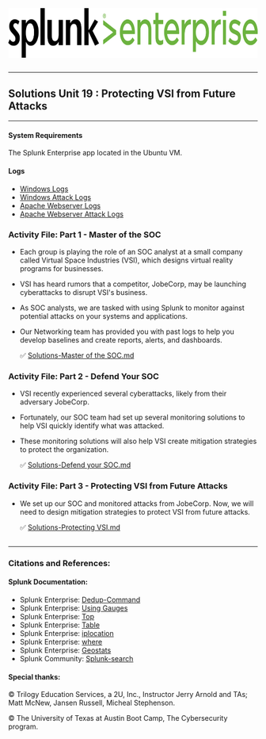 <img align="center" width="800" height="100" src="https://github.com/Diablo5G/UTA-CYBER-2021-ASSIGNMENT/blob/Master/Defensive%20Security%20Unit/19-Protecting%20VSI%20from%20Future%20Attacks/Images/enterprise.png">

##
---
## Solutions Unit 19 : Protecting VSI from Future Attacks

---

#### System Requirements 

The Splunk Enterprise app located in the Ubuntu VM.

#### Logs

- [Windows Logs](https://github.com/Diablo5G/UTA-CYBER-2021-ASSIGNMENT/blob/Master/Defensive%20Security%20Unit/19-Protecting%20VSI%20from%20Future%20Attacks/resources/windows_server_logs.csv)
- [Windows Attack Logs](https://github.com/Diablo5G/UTA-CYBER-2021-ASSIGNMENT/blob/Master/Defensive%20Security%20Unit/19-Protecting%20VSI%20from%20Future%20Attacks/resources/windows_server_attack_logs.csv)
- [Apache Webserver Logs](https://github.com/Diablo5G/UTA-CYBER-2021-ASSIGNMENT/blob/Master/Defensive%20Security%20Unit/19-Protecting%20VSI%20from%20Future%20Attacks/resources/apache_logs.txt)
- [Apache Webserver Attack Logs](https://github.com/Diablo5G/UTA-CYBER-2021-ASSIGNMENT/blob/Master/Defensive%20Security%20Unit/19-Protecting%20VSI%20from%20Future%20Attacks/resources/apache_attack_logs.txt)

### Activity File: Part 1 - Master of the SOC

- Each group is playing the role of an SOC analyst at a small company called Virtual Space Industries (VSI), which designs virtual reality programs for businesses.

- VSI has heard rumors that a competitor, JobeCorp, may be launching cyberattacks to disrupt VSI's business.

- As SOC analysts, we are tasked with using Splunk to monitor against potential attacks on your systems and applications.

- Our Networking team has provided you with past logs to help you develop baselines and create reports, alerts, and dashboards.


   :white_check_mark: [Solutions-Master of the SOC.md](https://github.com/Diablo5G/UTA-CYBER-2021-ASSIGNMENT/blob/Master/Defensive%20Security%20Unit/19-Protecting%20VSI%20from%20Future%20Attacks/resources/Solutions-Master%20of%20the%20SOC.md)



### Activity File: Part 2 - Defend Your SOC

- VSI recently experienced several cyberattacks, likely from their adversary JobeCorp.

- Fortunately, our SOC team had set up several monitoring solutions to help VSI quickly identify what was attacked.

- These monitoring solutions will also help VSI create mitigation strategies to protect the organization.


   :white_check_mark: [Solutions-Defend your SOC.md](https://github.com/Diablo5G/UTA-CYBER-2021-ASSIGNMENT/blob/Master/Defensive%20Security%20Unit/19-Protecting%20VSI%20from%20Future%20Attacks/resources/Solutions-Defend%20your%20SOC.md)



### Activity File: Part 3 - Protecting VSI from Future Attacks

- We set up our SOC and monitored attacks from JobeCorp. Now, we will need to design mitigation strategies to protect VSI from future attacks. 


   :white_check_mark: [Solutions-Protecting VSI.md](https://github.com/Diablo5G/UTA-CYBER-2021-ASSIGNMENT/blob/Master/Defensive%20Security%20Unit/19-Protecting%20VSI%20from%20Future%20Attacks/resources/Solutions-Protecting%20VSI.md)



##
---

### Citations and References:

#### Splunk Documentation:
- Splunk Enterprise: [Dedup-Command](https://docs.splunk.com/Documentation/SCS/current/SearchReference/DedupCommandExamples)
- Splunk Enterprise: [Using Gauges](https://docs.splunk.com/Documentation/Splunk/8.2.2/Viz/CreateGauges)
- Splunk Enterprise: [Top](https://docs.splunk.com/Documentation/Splunk/latest/SearchReference/Top)
- Splunk Enterprise: [Table](https://docs.splunk.com/Documentation/Splunk/latest/SearchReference/Table)
- Splunk Enterprise: [iplocation](https://docs.splunk.com/Documentation/Splunk/latest/SearchReference/iplocation)
- Splunk Enterprise: [where](https://docs.splunk.com/Documentation/Splunk/latest/SearchReference/where)
- Splunk Enterprise: [Geostats](https://docs.splunk.com/Documentation/Splunk/8.2.2/SearchReference/Geostats)
- Splunk Community:  [Splunk-search](https://community.splunk.com/t5/Splunk-Search/bd-p/splunk-search)

#### Special thanks:
© Trilogy Education Services, a 2U, Inc., Instructor Jerry Arnold and TAs; Matt McNew, Jansen Russell, Micheal Stephenson.

© The University of Texas at Austin Boot Camp, The Cybersecurity program.

